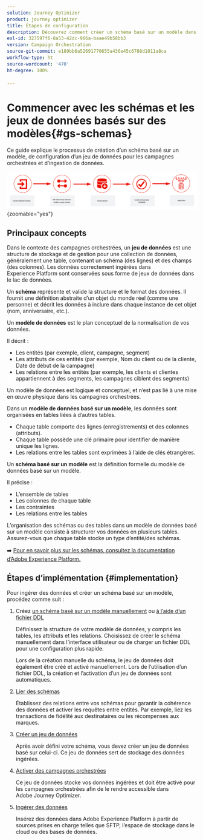 ```yaml
---
solution: Journey Optimizer
product: journey optimizer
title: Étapes de configuration
description: Découvrez comment créer un schéma basé sur un modèle dans Adobe Experience Platform en chargeant un fichier DDL.
exl-id: 327597f6-8a53-42dc-966a-baae49b58bb3
version: Campaign Orchestration
source-git-commit: e189bb6a52691770655a436e45c6788d1011a8ca
workflow-type: ht
source-wordcount: '470'
ht-degree: 100%

---
```



# Commencer avec les schémas et les jeux de données basés sur des modèles{#gs-schemas}

Ce guide explique le processus de création d’un schéma basé sur un modèle, de configuration d’un jeu de données pour les campagnes orchestrées et d’ingestion de données.

![schéma](assets/do-not-localize/schema_admin.png){zoomable="yes"}

## Principaux concepts

Dans le contexte des campagnes orchestrées, un **jeu de données** est une structure de stockage et de gestion pour une collection de données, généralement une table, contenant un schéma (des lignes) et des champs (des colonnes). Les données correctement ingérées dans Experience Platform sont conservées sous forme de jeux de données dans le lac de données.

Un **schéma** représente et valide la structure et le format des données. Il fournit une définition abstraite d’un objet du monde réel (comme une personne) et décrit les données à inclure dans chaque instance de cet objet (nom, anniversaire, etc.).

Un **modèle de données** est le plan conceptuel de la normalisation de vos données.

Il décrit :

* Les entités (par exemple, client, campagne, segment)
* Les attributs de ces entités (par exemple, Nom du client ou de la cliente, Date de début de la campagne)
* Les relations entre les entités (par exemple, les clients et clientes appartiennent à des segments, les campagnes ciblent des segments)

Un modèle de données est logique et conceptuel, et n’est pas lié à une mise en œuvre physique dans les campagnes orchestrées.

Dans un **modèle de données basé sur un modèle**, les données sont organisées en tables liées à d’autres tables.

* Chaque table comporte des lignes (enregistrements) et des colonnes (attributs).
* Chaque table possède une clé primaire pour identifier de manière unique les lignes.
* Les relations entre les tables sont exprimées à l’aide de clés étrangères.

Un **schéma basé sur un modèle** est la définition formelle du modèle de données basé sur un modèle.

Il précise :

* L’ensemble de tables
* Les colonnes de chaque table
* Les contraintes
* Les relations entre les tables

L’organisation des schémas ou des tables dans un modèle de données basé sur un modèle consiste à structurer vos données en plusieurs tables. Assurez-vous que chaque table stocke un type d’entité/des schémas.

➡️ [Pour en savoir plus sur les schémas, consultez la documentation d’Adobe Experience Platform.](https://experienceleague.adobe.com/en/docs/experience-platform/xdm/ui/resources/schemas#create-model-based-schema)

## Étapes dʼimplémentation {#implementation}

Pour ingérer des données et créer un schéma basé sur un modèle, procédez comme suit :

1. Créez [un schéma basé sur un modèle manuellement](manual-schema.md) ou [à l’aide d’un fichier DDL](file-upload-schema.md)

   Définissez la structure de votre modèle de données, y compris les tables, les attributs et les relations. Choisissez de créer le schéma manuellement dans l’interface utilisateur ou de charger un fichier DDL pour une configuration plus rapide.

   Lors de la création manuelle du schéma, le jeu de données doit également être créé et activé manuellement. Lors de l’utilisation d’un fichier DDL, la création et l’activation d’un jeu de données sont automatiques.

1. [Lier des schémas](file-upload-schema.md)

   Établissez des relations entre vos schémas pour garantir la cohérence des données et activer les requêtes entre entités. Par exemple, liez les transactions de fidélité aux destinataires ou les récompenses aux marques.

1. [Créer un jeu de données](manual-schema.md#dataset)

   Après avoir défini votre schéma, vous devez créer un jeu de données basé sur celui-ci. Ce jeu de données sert de stockage des données ingérées.

1. [Activer des campagnes orchestrées](manual-schema.md#enable)

   Ce jeu de données stocke vos données ingérées et doit être activé pour les campagnes orchestrées afin de le rendre accessible dans Adobe Journey Optimizer.

1. [Ingérer des données](ingest-data.md)

   Insérez des données dans Adobe Experience Platform à partir de sources prises en charge telles que SFTP, l’espace de stockage dans le cloud ou des bases de données.

